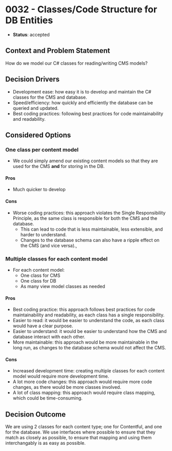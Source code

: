 # 0032 - Classes/Code Structure for DB Entities

* **Status**: accepted

## Context and Problem Statement

How do we model our C# classes for reading/writing CMS models?

## Decision Drivers

- Development ease: how easy it is to develop and maintain the C# classes for the CMS and database.
- Speed/efficiency: how quickly and efficiently the database can be queried and updated.
- Best coding practices: following best practices for code maintainability and readability.
  
## Considered Options

### One class per content model

- We could simply amend our existing content models so that they are used for the CMS **and** for storing in the DB. 

#### Pros

- Much quicker to develop
  
#### Cons

- Worse coding practices: this approach violates the Single Responsibility Principle, as the same class is responsible for both the CMS and the database.
  - This can lead to code that is less maintainable, less extensible, and harder to understand.
  - Changes to the database schema can also have a ripple effect on the CMS (and vice versa).,

### Multiple classes for each content model

- For each content model:
  - One class for CMS 
  - One class for DB
  - As many view model classes as needed

#### Pros

- Best coding practice: this approach follows best practices for code maintainability and readability, as each class has a single responsibility.
- Easier to read: it would be easier to understand the code, as each class would have a clear purpose.
- Easier to understand: it would be easier to understand how the CMS and database interact with each other.
- More maintainable: this approach would be more maintainable in the long run, as changes to the database schema would not affect the CMS.

#### Cons

- Increased development time: creating multiple classes for each content model would require more development time.
- A lot more code changes: this approach would require more code changes, as there would be more classes involved.
- A lot of class mapping: this approach would require class mapping, which could be time-consuming.

## Decision Outcome

We are using 2 classes for each content type; one for Contentful, and one for the database. We use interfaces where possible to ensure that they match as closely as possible, to ensure that mapping and using them interchangably is as easy as possible.